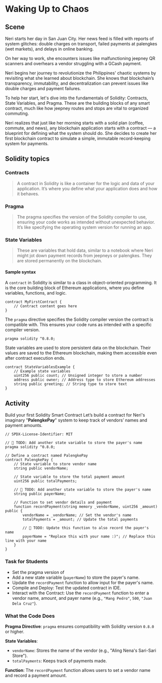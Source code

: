 # Waking Up to Chaos

## Scene

Neri starts her day in San Juan City. Her news feed is filled with reports of system glitches: double charges on transport, failed payments at palengkes (wet markets), and delays in online banking.

On her way to work, she encounters issues like malfunctioning jeepney QR scanners and overhears a vendor struggling with a GCash payment.

Neri begins her journey to revolutionize the Philippines' chaotic systems by revisiting what she learned about blockchain. She knows that blockchain’s transparency, immutability, and decentralization can prevent issues like double charges and payment failures.

To help her start, let's dive into the fundamentals of Solidity: Contracts, State Variables, and Pragma. These are the building blocks of any smart contract, much like how jeepney routes and stops are vital to organized commuting.

Neri realizes that just like her morning starts with a solid plan (coffee, commute, and news), any blockchain application starts with a contract — a blueprint for defining what the system should do. She decides to create her first blockchain contract to simulate a simple, immutable record-keeping system for payments.

## Solidity topics

### Contracts

> A contract in Solidity is like a container for the logic and data of your application. It’s where you define what your application does and how it behaves.

### Pragma

> The pragma specifies the version of the Solidity compiler to use, ensuring your code works as intended without unexpected behavior. It’s like specifying the operating system version for running an app.

### State Variables

> These are variables that hold data, similar to a notebook where Neri might jot down payment records from jeepneys or palengkes. They are stored permanently on the blockchain.

#### Sample syntax

A `contract` in Solidity is similar to a class in object-oriented programming. It is the core building block of Ethereum applications, where you define variables, functions, and logic.

```solidity
contract MyFirstContract {
    // Contract content goes here
}
```

The `pragma` directive specifies the Solidity compiler version the contract is compatible with. This ensures your code runs as intended with a specific compiler version.

```solidity
pragma solidity ^0.8.0;
```

State variables are used to store persistent data on the blockchain. Their values are saved to the Ethereum blockchain, making them accessible even after contract execution ends.

```solidity
contract StateVariablesExample {
    // Example state variables
    uint256 public count; // Unsigned integer to store a number
    address public owner; // Address type to store Ethereum addresses
    string public greeting; // String type to store text
}
```

## Activity

Build your first Solidity Smart Contract
Let’s build a contract for Neri's imaginary "**PalengkePay**" system to keep track of vendors’ names and payment amounts.

```solidity
// SPDX-License-Identifier: MIT

// 🚩 TODO: Add another state variable to store the payer's name
pragma solidity ^0.8.0;

// Define a contract named PalengkePay
contract PalengkePay {
    // State variable to store vendor name
    string public vendorName;

    // State variable to store the total payment amount
    uint256 public totalPayments;

    // 🚩 TODO: Add another state variable to store the payer's name
    string public payerName;

    // Function to set vendor details and payment
    function recordPayment(string memory _vendorName, uint256 _amount) public {
        vendorName = _vendorName; // Set the vendor's name
        totalPayments = _amount; // Update the total payments

        // 🚩 TODO: Update this function to also record the payer's name
        payerName = "Replace this with your name :)"; // Replace this line with your name
    }
}
```

### Task for Students

- Set the pragma version of
- Add a new state variable (`payerName`) to store the payer's name.
- Update the `recordPayment` function to allow input for the payer's name.
- Compile and Deploy: Test the updated contract in IDE.
- Interact with the Contract: Use the `recordPayment` function to enter a vendor name, amount, and payer name (e.g., `"Mang Pedro"`, `500`, `"Juan Dela Cruz"`).

### What the Code Does

**Pragma Directive**: `pragma` ensures compatibility with Solidity version `0.8.0` or higher.

**State Variables**:

- `vendorName`: Stores the name of the vendor (e.g., "Aling Nena's Sari-Sari Store").
- `totalPayments`: Keeps track of payments made.

**Function**: The `recordPayment` function allows users to set a vendor name and record a payment amount.
